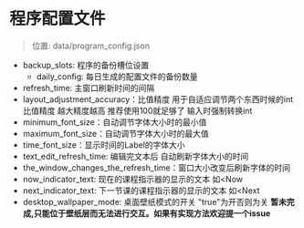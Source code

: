 # 程序配置文件
>位置: data/program_config.json
* backup_slots: 程序的备份槽位设置
  * daily_config: 每日生成的配置文件的备份数量
* refresh_time: 主窗口刷新时间的间隔
* layout_adjustment_accuracy：比值精度 用于自适应调节两个东西时候的int比值精度 越大精度越高 推荐使用100就足够了 输入时强制转换int
* minimum_font_size：自动调节字体大小时的最小值
* maximum_font_size：自动调节字体大小时的最大值
* time_font_size：显示时间的Label的字体大小
* text_edit_refresh_time: 编辑完文本后 自动刷新字体大小的时间
* the_window_changes_the_refresh_time：窗口大小改变后刷新字体的时间
* now_indicator_text: 现在的课程指示器的显示的文本 如<Now
* next_indicator_text: 下一节课的课程指示器的显示的文本 如<Next
* desktop_wallpaper_mode: 桌面壁纸模式的开关 "true"为开否则为关 **暂未完成,只能位于壁纸层而无法进行交互。如果有实现方法欢迎提一个issue**